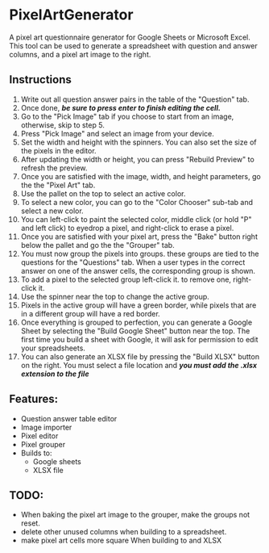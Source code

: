 # PixelArtGenerator

A pixel art questionnaire generator for Google Sheets or Microsoft Excel.
This tool can be used to generate a spreadsheet with question and answer columns, and a pixel art image to the right.

Instructions
-----------
  1. Write out all question answer pairs in the table of the "Question" tab.
  2. Once done, ***be sure to press enter to finish editing the cell.***
  3. Go to the "Pick Image" tab if you choose to start from an image, otherwise, skip to step 5.
  4. Press "Pick Image" and select an image from your device.
  5. Set the width and height with the spinners. You can also set the size of the pixels in the editor.
  6. After updating the width or height, you can press "Rebuild Preview" to refresh the preview.
  7. Once you are satisfied with the image, width, and height parameters, go the the "Pixel Art" tab.
  8. Use the pallet on the top to select an active color.
  9. To select a new color, you can go to the "Color Chooser" sub-tab and select a new color.
  10. You can left-click to paint the selected color, middle click (or hold "P" and left click) to eyedrop a pixel, and right-click to erase a pixel.
  11. Once you are satisfied with your pixel art, press the "Bake" button right below the pallet and go the the "Grouper" tab.
  12. You must now group the pixels into groups. these groups are tied to the questions for the "Questions" tab.
            When a user types in the correct answer on one of the answer cells, the corresponding group is shown.
  13. To add a pixel to the selected group left-click it. to remove one, right-click it.
  14. Use the spinner near the top to change the active group.
  15. Pixels in the active group will have a green border, while pixels that are in a different group will have a red border.
  16. Once everything is grouped to perfection, you can generate a Google Sheet by selecting the "Build Google Sheet" button near the top.
            The first time you build a sheet with Google, it will ask for permission to edit your spreadsheets.
  17. You can also generate an XLSX file by pressing the "Build XLSX" button on the right. You must select a file location and ***you must add the .xlsx extension to the file*** 

Features:
--------
- Question answer table editor
- Image importer
- Pixel editor
- Pixel grouper
- Builds to:
  - Google sheets
  - XLSX file

TODO:
----
- When baking the pixel art image to the grouper, make the groups not reset.
- delete other unused columns when building to a spreadsheet.
- make pixel art cells more square When building to and XLSX
